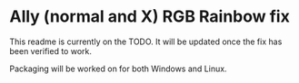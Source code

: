 # Ally (normal and X) RGB Rainbow fix
This readme is currently on the TODO. It will be updated once the fix has
been verified to work.

Packaging will be worked on for both Windows and Linux.